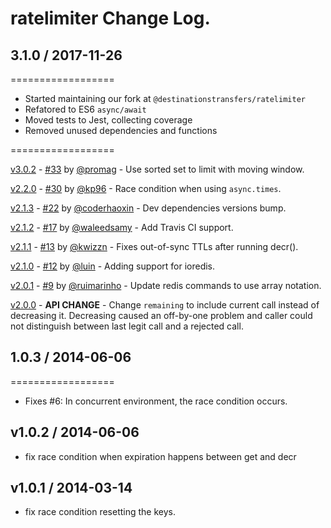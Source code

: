 # ratelimiter Change Log.

## 3.1.0 / 2017-11-26

==================

* Started maintaining our fork at `@destinationstransfers/ratelimiter`
* Refatored to ES6 `async/await`
* Moved tests to Jest, collecting coverage
* Removed unused dependencies and functions

==================

[v3.0.2](https://github.com/tj/node-ratelimiter/tree/v3.0.0) -
[#33](/../../pull/33) by [@promag](https://github.com/promag) - Use sorted set
to limit with moving window.

[v2.2.0](https://github.com/tj/node-ratelimiter/tree/v2.2.0) -
[#30](/../../pull/30) by [@kp96](https://github.com/kp96) - Race condition when
using `async.times`.

[v2.1.3](https://github.com/tj/node-ratelimiter/tree/v2.1.3) -
[#22](/../../pull/22) by [@coderhaoxin](https://github.com/coderhaoxin) - Dev
dependencies versions bump.

[v2.1.2](https://github.com/tj/node-ratelimiter/tree/v2.1.2) -
[#17](/../../pull/17) by [@waleedsamy](https://github.com/waleedsamy) - Add
Travis CI support.

[v2.1.1](https://github.com/tj/node-ratelimiter/tree/v2.1.1) -
[#13](/../../pull/13) by [@kwizzn](https://github.com/kwizzn) - Fixes
out-of-sync TTLs after running decr().

[v2.1.0](https://github.com/tj/node-ratelimiter/tree/v2.1.0) -
[#12](/../../pull/12) by [@luin](https://github.com/luin) - Adding support for
ioredis.

[v2.0.1](https://github.com/tj/node-ratelimiter/tree/v2.0.1) -
[#9](/../../pull/9) by [@ruimarinho](https://github.com/ruimarinho) - Update
redis commands to use array notation.

[v2.0.0](https://github.com/tj/node-ratelimiter/tree/v2.0.0) - **API CHANGE** -
Change `remaining` to include current call instead of decreasing it. Decreasing
caused an off-by-one problem and caller could not distinguish between last legit
call and a rejected call.

## 1.0.3 / 2014-06-06

==================

* Fixes #6: In concurrent environment, the race condition occurs.

## v1.0.2 / 2014-06-06

* fix race condition when expiration happens between get and decr

## v1.0.1 / 2014-03-14

* fix race condition resetting the keys.
